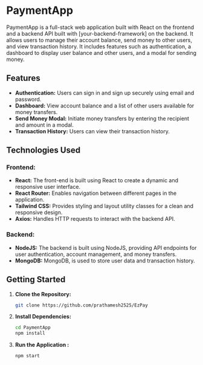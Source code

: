 # PaymentApp

PaymentApp is a full-stack web application built with React on the frontend and a backend API built with [your-backend-framework] on the backend. It allows users to manage their account balance, send money to other users, and view transaction history. It includes features such as authentication, a dashboard to display user balance and other users, and a modal for sending money.

## Features

- **Authentication:** Users can sign in and sign up securely using email and password.
- **Dashboard:** View account balance and a list of other users available for money transfers.
- **Send Money Modal:** Initiate money transfers by entering the recipient and amount in a modal.
- **Transaction History:** Users can view their transaction history.

## Technologies Used

### Frontend:

- **React:** The front-end is built using React to create a dynamic and responsive user interface.
- **React Router:** Enables navigation between different pages in the application.
- **Tailwind CSS:** Provides styling and layout utility classes for a clean and responsive design.
- **Axios:** Handles HTTP requests to interact with the backend API.

### Backend:

- **NodeJS:** The backend is built using NodeJS, providing API endpoints for user authentication, account management, and money transfers.
- **MongoDB:** MongoDB, is used to store user data and transaction history.

## Getting Started

1. **Clone the Repository:**

   ```bash
   git clone https://github.com/prathamesh2525/EzPay
   ```

2. **Install Dependencies:**

   ```bash
   cd PaymentApp
   npm install
   ```

3. **Run the Application :**

   ```bash
   npm start
   ```
